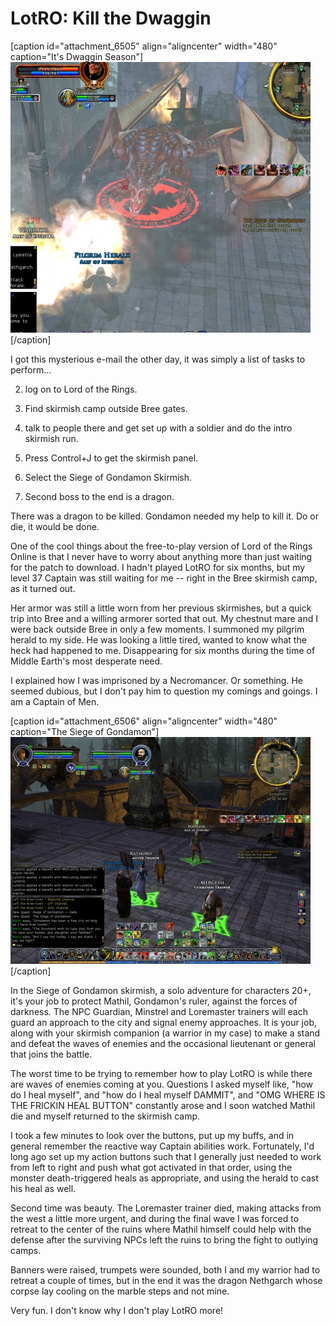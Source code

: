 # LotRO: Kill the Dwaggin

[caption id="attachment\_6505" align="aligncenter" width="480" caption="It's Dwaggin Season"][![](../uploads/2011/08/lotroclient-2011-08-24-01-05-21-21-480x433.jpg "It's Dwaggin Season")](../uploads/2011/08/lotroclient-2011-08-24-01-05-21-21.jpg)[/caption]

I got this mysterious e-mail the other day, it was simply a list of tasks to perform...


 2. log on to Lord of the Rings.


 4. Find skirmish camp outside Bree gates.


 6. talk to people there and get set up with a soldier and do the intro
skirmish run.


 8. Press Control+J to get the skirmish panel.


 10. Select the Siege of Gondamon Skirmish.


 12. Second boss to the end is a dragon.




There was a dragon to be killed. Gondamon needed my help to kill it. Do or die, it would be done.

One of the cool things about the free-to-play version of Lord of the Rings Online is that I never have to worry about anything more than just waiting for the patch to download. I hadn't played LotRO for six months, but my level 37 Captain was still waiting for me -- right in the Bree skirmish camp, as it turned out.

Her armor was still a little worn from her previous skirmishes, but a quick trip into Bree and a willing armorer sorted that out. My chestnut mare and I were back outside Bree in only a few moments. I summoned my pilgrim herald to my side. He was looking a little tired, wanted to know what the heck had happened to me. Disappearing for six months during the time of Middle Earth's most desperate need.

I explained how I was imprisoned by a Necromancer. Or something. He seemed dubious, but I don't pay him to question my comings and goings. I am a Captain of Men.

[caption id="attachment\_6506" align="aligncenter" width="480" caption="The Siege of Gondamon"][![](../uploads/2011/08/lotroclient-2011-08-24-00-40-00-85-480x363.jpg "The Siege of Gondamon")](../uploads/2011/08/lotroclient-2011-08-24-00-40-00-85.jpg)[/caption]

In the Siege of Gondamon skirmish, a solo adventure for characters 20+, it's your job to protect Mathil, Gondamon's ruler, against the forces of darkness. The NPC Guardian, Minstrel and Loremaster trainers will each guard an approach to the city and signal enemy approaches. It is your job, along with your skirmish companion (a warrior in my case) to make a stand and defeat the waves of enemies and the occasional lieutenant or general that joins the battle.

The worst time to be trying to remember how to play LotRO is while there are waves of enemies coming at you. Questions I asked myself like, "how do I heal myself", and "how do I heal myself DAMMIT", and "OMG WHERE IS THE FRICKIN HEAL BUTTON" constantly arose and I soon watched Mathil die and myself returned to the skirmish camp.

I took a few minutes to look over the buttons, put up my buffs, and in general remember the reactive way Captain abilities work. Fortunately, I'd long ago set up my action buttons such that I generally just needed to work from left to right and push what got activated in that order, using the monster death-triggered heals as appropriate, and using the herald to cast his heal as well.

Second time was beauty. The Loremaster trainer died, making attacks from the west a little more urgent, and during the final wave I was forced to retreat to the center of the ruins where Mathil himself could help with the defense after the surviving NPCs left the ruins to bring the fight to outlying camps.

Banners were raised, trumpets were sounded, both I and my warrior had to retreat a couple of times, but in the end it was the dragon Nethgarch whose corpse lay cooling on the marble steps and not mine.

Very fun. I don't know why I don't play LotRO more!

